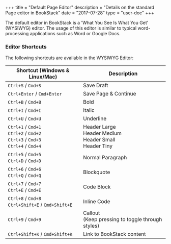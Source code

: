 +++
title = "Default Page Editor"
description = "Details on the standard Page editor in BookStack"
date = "2017-07-28"
type = "user-doc"
+++

The default editor in BookStack is a 'What You See Is What You Get' (WYSIWYG) editor.
The usage of this editor is similar to typical word-processing applications such as Word or Google Docs.

### Editor Shortcuts

The following shortcuts are available in the WYSIWYG Editor:

<table>
  <thead>
    <tr>
      <th>Shortcut (Windows &amp; Linux/Mac)</th>
      <th>Description</th>
    </tr>
  </thead>
  <tbody>
    <tr>
      <td><code>Ctrl+S</code> / <code>Cmd+S</code></td>
      <td>Save Draft</td>
    </tr>
    <tr>
      <td><code>Ctrl+Enter</code> / <code>Cmd+Enter</code></td>
      <td>Save Page &amp; Continue</td>
    </tr>
    <tr>
      <td><code>Ctrl+B</code> / <code>Cmd+B</code></td>
      <td>Bold</td>
    </tr>
    <tr>
      <td><code>Ctrl+I</code> / <code>Cmd+I</code></td>
      <td>Italic</td>
    </tr>
    <tr>
      <td><code>Ctrl+U</code> / <code>Cmd+U</code></td>
      <td>Underline</td>
    </tr>
    <tr>
      <td>
        <code>Ctrl+1</code> / <code>Cmd+1</code> <br>
        <code>Ctrl+2</code> / <code>Cmd+2</code> <br>
        <code>Ctrl+3</code> / <code>Cmd+3</code> <br>
        <code>Ctrl+4</code> / <code>Cmd+4</code>
      </td>
      <td>
        Header Large <br>
        Header Medium <br>
        Header Small <br>
        Header Tiny
      </td>
    </tr>
    <tr>
      <td><code>Ctrl+5</code> / <code>Cmd+5</code><br><code>Ctrl+D</code> / <code>Cmd+D</code></td>
      <td>Normal Paragraph</td>
    </tr>
    <tr>
      <td><code>Ctrl+6</code> / <code>Cmd+6</code><br><code>Ctrl+Q</code> / <code>Cmd+Q</code></td>
      <td>Blockquote</td>
    </tr>
    <tr>
      <td><code>Ctrl+7</code> / <code>Cmd+7</code><br><code>Ctrl+E</code> / <code>Cmd+E</code></td>
      <td>Code Block</td>
    </tr>
    <tr>
      <td><code>Ctrl+8</code> / <code>Cmd+8</code><br><code>Ctrl+Shift+E</code> / <code>Cmd+Shift+E</code></td>
      <td>Inline Code</td>
    </tr>
    <tr>
      <td><code>Ctrl+9</code> / <code>Cmd+9</code></td>
      <td>Callout <br>(Keep pressing to toggle through styles)</td>
    </tr>
    <tr>
      <td><code>Ctrl+Shift+K</code> / <code>Cmd+Shift+K</code></td>
      <td>Link to BookStack content</td>
    </tr>
  </tbody>
</table>
